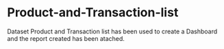 # Product-and-Transaction-list
Dataset Product and Transaction list has been used to create a Dashboard and the report created has been atached.
